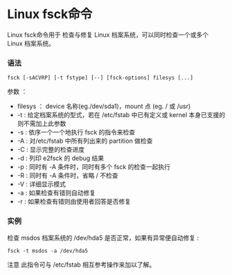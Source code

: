 # Linux fsck命令

Linux fsck命令用于 检查与修复 Linux 档案系统，可以同时检查一个或多个 Linux 档案系统。

### 语法

    fsck [-sACVRP] [-t fstype] [--] [fsck-options] filesys [...]

参数 ：

- filesys ： device 名称(eg./dev/sda1)，mount 点 (eg. / 或 /usr)
- -t : 给定档案系统的型式，若在 /etc/fstab 中已有定义或 kernel 本身已支援的则不需加上此参数
- -s : 依序一个一个地执行 fsck 的指令来检查
- -A : 对/etc/fstab 中所有列出来的 partition 做检查
- -C : 显示完整的检查进度
- -d : 列印 e2fsck 的 debug 结果
- -p : 同时有 -A 条件时，同时有多个 fsck 的检查一起执行
- -R : 同时有 -A 条件时，省略 / 不检查
- -V : 详细显示模式
- -a : 如果检查有错则自动修复
- -r : 如果检查有错则由使用者回答是否修复

### 实例

检查 msdos 档案系统的 /dev/hda5 是否正常，如果有异常便自动修复 :

    fsck -t msdos -a /dev/hda5

注意 此指令可与 /etc/fstab 相互参考操作来加以了解。